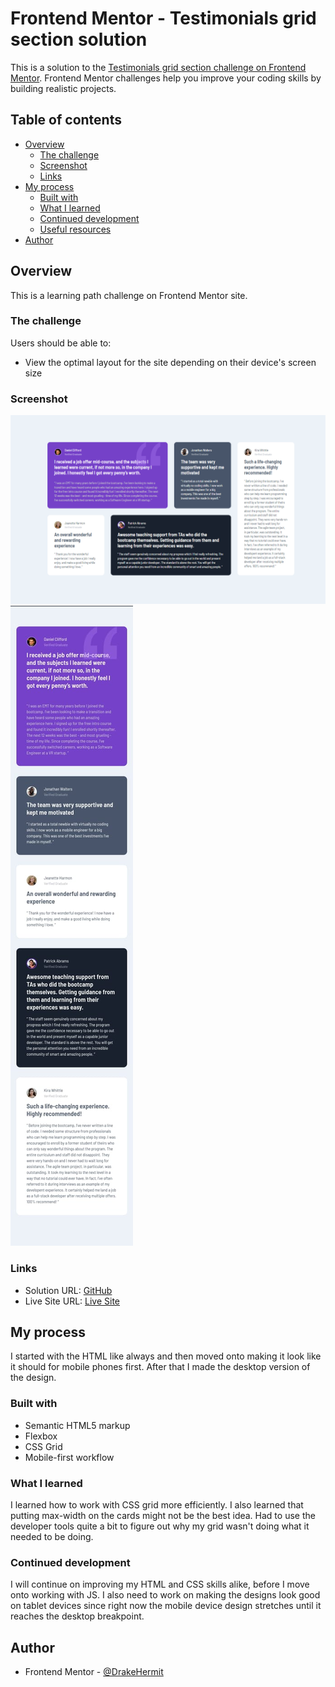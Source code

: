 # Frontend Mentor - Testimonials grid section solution

This is a solution to the [Testimonials grid section challenge on Frontend Mentor](https://www.frontendmentor.io/challenges/testimonials-grid-section-Nnw6J7Un7). Frontend Mentor challenges help you improve your coding skills by building realistic projects. 

## Table of contents

- [Overview](#overview)
  - [The challenge](#the-challenge)
  - [Screenshot](#screenshot)
  - [Links](#links)
- [My process](#my-process)
  - [Built with](#built-with)
  - [What I learned](#what-i-learned)
  - [Continued development](#continued-development)
  - [Useful resources](#useful-resources)
- [Author](#author)

## Overview

This is a learning path challenge on Frontend Mentor site.

### The challenge

Users should be able to:

- View the optimal layout for the site depending on their device's screen size

### Screenshot

![](/images/screenshot-desktop.png)
![](/images/screenshot-mobile.jpg)

### Links

- Solution URL: [GitHub](https://github.com/DrakeHermit/grid-testimonials)
- Live Site URL: [Live Site](https://drakehermit-testimonials.netlify.app/)

## My process

I started with the HTML like always and then moved onto making it look like it should for mobile phones first. After that I made the desktop version of the design.

### Built with

- Semantic HTML5 markup
- Flexbox
- CSS Grid
- Mobile-first workflow

### What I learned

I learned how to work with CSS grid more efficiently. I also learned that putting max-width on the cards might not be the best idea.
Had to use the developer tools quite a bit to figure out why my grid wasn't doing what it needed to be doing.

### Continued development

I will continue on improving my HTML and CSS skills alike, before I move onto working with JS.
I also need to work on making the designs look good on tablet devices since right now the mobile device design stretches until it reaches the desktop breakpoint.


## Author

- Frontend Mentor - [@DrakeHermit](https://www.frontendmentor.io/profile/DrakeHermit)
